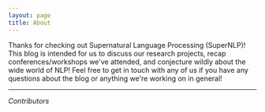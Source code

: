 ```yaml
---
layout: page
title: About
---
```


Thanks for checking out Supernatural Language Processing (SuperNLP)! This blog is intended for us to discuss our research projects, recap conferences/workshops we've attended, and conjecture wildly about the wide world of NLP! Feel free to get in touch with any of us if you have any questions about the blog or anything we're working on in general!

---

*Contributors*


